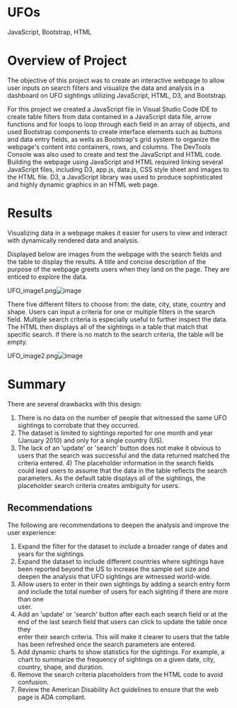 # UFOs
JavaScript, Bootstrap, HTML

# Overview of Project

The objective of this project was to create an interactive webpage to allow user inputs on search filters and visualize the data and analysis in a dashboard on UFO sightings utilizing JavaScript, HTML, D3, and Bootstrap.


For this project we created a JavaScript file in Visual Studio Code IDE to create table filters from data contained in a JavaScript data file, arrow functions and for loops to loop through each field in an array of objects, and used Bootstrap components to create interface elements such as buttons and data entry fields, as wells as Bootstrap's grid system to organize the webpage's content into containers, rows, and columns. The DevTools Console was also used to create and test the JavaScript and HTML code. Building the webpage using JavaScript and HTML required linking several JavaScript files, including D3, app.js, data.js, CSS style sheet and images to the HTML file. D3, a JavaScript library was used to produce sophisticated and highly dynamic graphics in an HTML web page.

# Results

Visualizing data in a webpage makes it easier for users to view and interact with dynamically rendered data and analysis.

Displayed below are images from the webpage with the search fields and the table to display the results. A title and concise description of the purpose of the webpage greets users when they land on the page. They are enticed to explore the data.

UFO_image1.png![image](https://user-images.githubusercontent.com/80140082/120116381-bd1e2500-c13c-11eb-96c5-913f3be96171.png)

There five different filters to choose from: the date, city, state, country and shape. Users can input a criteria for one or multiple filters in the search field. Multiple search criteria is especially useful to further inspect the data. The HTML then displays all of the sightings in a table that match that specific search. If there is no match to the search criteria, the table will be empty.

UFO_image2.png![image](https://user-images.githubusercontent.com/80140082/120120795-881dcc80-c154-11eb-8a3a-b39e5954b126.png)


# Summary

  There are several drawbacks with this design:
  1) There is no data on the number of people that witnessed the same UFO sightings to corrobate that they occurred.
  2) The dataset is limited to sightings reported for one month and year (January 2010) and only for a single country (US).
  3) The lack of an 'update' or 'search' button does not make it obvious to users that the search was successful and the data returned matched the criteria entered.   4) The placeholder information in the search fields could lead users to assume that the data in the table reflects the search parameters. As the default table          displays all of the sightings, the placeholder search criteria creates ambiguity for users.
  
  ## Recommendations 
  
  The following are recommendations to deepen the analysis and improve the user experience:
  1) Expand the filter for the dataset to include a broader range of dates and years for the sightings.
  2) Expand the dataset to include different countries where sightings have been reported beyond the US to increase the sample set size and deepen the analysis that      UFO sightings are witnessed world-wide.
  3) Allow users to enter in their own sightings by adding a search entry form and include the total number of users for each sighting if there are more than one   
     user.
  4) Add an 'update' or 'search' button after each each search field or at the end of the last search field that users can click to update the table once they   
     enter their search criteria. This will make it clearer to users that the table has been refreshed once the search parameters are entered. 
  5) Add dynamic charts to show statistics for the sightings. For example, a chart to summarize the frequency of sightings on a given date, city, country, shape,
     and duration.
  7) Remove the search criteria placeholders from the HTML code to avoid confusion.
  8) Review the American Disability Act guidelines to ensure that the web page is ADA compliant. 
  
